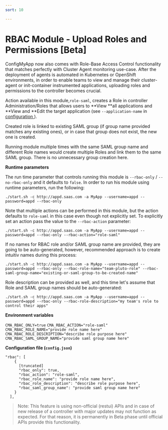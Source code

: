 ```yaml
---
sort: 10

---
```

# RBAC Module - Upload Roles and Permissions [Beta]

ConfigMyApp now also comes with Role-Base Access Control functionality that matches perfectly with Cluster Agent monitoring use-case. After the deployment of agents is automated in Kubernetes or OpenShift environments, in order to enable teams to view and manage their cluster-agent or init-container instrumented applications, uploading roles and permissions to the controller becomes crucial. 

Action available in this module,`role-saml`, creates a Role in controller Administration/Roles that allows users to **View **all applications and **View and **Edit the target application (see `--application-name` in <a href="https://appdynamics.github.io/ConfigMyApp/configurations/1-configuration.html" target="_blank"> configuration </a>). 

Created role is linked to existing SAML group (if group name provided matches any existing ones), or in case that group does not exist, the new one is created.

Running module multiple times with the same SAML group name and different Role names would create multiple Roles and link them to the same SAML group. There is no unnecessary group creation here.

<b> Runtime parameters</b>

The run time parameter that controls running this module is `--rbac-only` / `--no-rbac-only` and it defaults to `false`. In order to run his module using runtime parameters, run the following:

`./start.sh -c http://appd.saas.com -a MyApp --username=appd --password=appd --rbac-only`

Note that multiple actions can be performed in this module, but the action defaults to `role-saml` in this case even though not explicitly set. To explicitly set an action pass the value to the `--rbac-action` parameter:

`./start.sh -c http://appd.saas.com -a MyApp --username=appd --password=appd --rbac-only --rbac-action="role-saml"`

If no names for RBAC role and/or SAML group name are provided, they are going to be auto-generated, however, recommended approach is to create intuitiv names during this process:

`./start.sh -c http://appd.saas.com -a MyApp --username=appd --password=appd --rbac-only --rbac-role-name="team-pluto-role" --rbac-saml-group-name="existing-or-saml-group-to-be-created-name"`

Role description can be provided as well, and this time let's assume that Role and SAML group names should be auto-generated:

`./start.sh -c http://appd.saas.com -a MyApp --username=appd --password=appd --rbac-only --rbac-role-description="my team's role to control their apps"`

<b>Environment variables</b>

`CMA_RBAC_ONLY=true`
`CMA_RBAC_ACTION="role-saml"`
`CMA_RBAC_ROLE_NAME="provide role name here"`
`CMA_RBAC_ROLE_DESCRIPTION="describe role purpose here"`
`CMA_RBAC_SAML_GROUP_NAME="provide saml group name here"`

<b>Configuration file (`config.json`)</b>

```
"rbac": [ 
    {
      [truncated]
      "rbac_only": true,
      "rbac_action": "role-saml",
      "rbac_role_name": "provide role name here",
      "rbac_role_description": "describe role purpose here",
      "rbac_saml_group_name": "provide saml group name here"
    }
  ],

```

> Note: This feature is using non-official (restui) APIs and in case of new release of a controller with major updates may not function as expected. For that reason, it is permanently in Beta phase until official APIs provide this functionality. 

